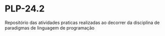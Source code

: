 # PLP-24.2
Repositório das atividades praticas  realizadas ao decorrer da disciplina de paradigmas de linguagem de programação 
